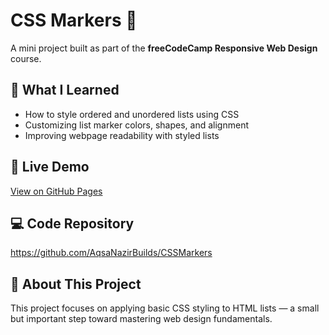 # CSS Markers 🎯

A mini project built as part of the **freeCodeCamp Responsive Web Design** course.

## 🧠 What I Learned
- How to style ordered and unordered lists using CSS
- Customizing list marker colors, shapes, and alignment
- Improving webpage readability with styled lists

## 🔗 Live Demo
[View on GitHub Pages](https://aqsanazirbuilds.github.io/CSSMarkers/)

## 💻 Code Repository
https://github.com/AqsaNazirBuilds/CSSMarkers

## 🌱 About This Project
This project focuses on applying basic CSS styling to HTML lists — a small but important step toward mastering web design fundamentals.

